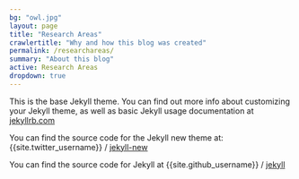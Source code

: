 ```yaml
---
bg: "owl.jpg"
layout: page
title: "Research Areas"
crawlertitle: "Why and how this blog was created"
permalink: /researchareas/
summary: "About this blog"
active: Research Areas
dropdown: true
---
```


This is the base Jekyll theme. You can find out more info about customizing your Jekyll theme, as well as basic Jekyll usage documentation at [jekyllrb.com](http://jekyllrb.com/)

You can find the source code for the Jekyll new theme at:
{{site.twitter_username}} /
[jekyll-new](https://github.com/jglovier/jekyll-new)

You can find the source code for Jekyll at
{{site.github_username}} /
[jekyll](https://github.com/jekyll/jekyll)
